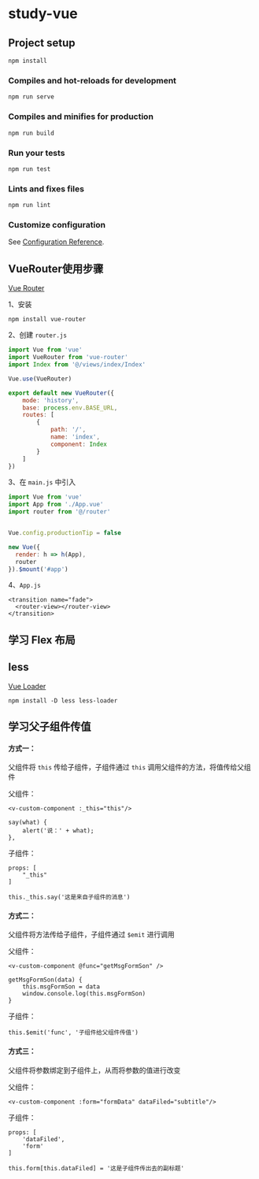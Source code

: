 # study-vue

## Project setup
```
npm install
```

### Compiles and hot-reloads for development
```
npm run serve
```

### Compiles and minifies for production
```
npm run build
```

### Run your tests
```
npm run test
```

### Lints and fixes files
```
npm run lint
```

### Customize configuration
See [Configuration Reference](https://cli.vuejs.org/config/).

## VueRouter使用步骤

[Vue Router](https://router.vuejs.org/zh/)

1、安装

```
npm install vue-router
```

2、创建 `router.js`

```js
import Vue from 'vue'
import VueRouter from 'vue-router'
import Index from '@/views/index/Index'

Vue.use(VueRouter)

export default new VueRouter({
    mode: 'history',
    base: process.env.BASE_URL,
    routes: [
        {
            path: '/',
            name: 'index',
            component: Index
        }
    ]
})
```

3、在 `main.js` 中引入

```js
import Vue from 'vue'
import App from './App.vue'
import router from '@/router'


Vue.config.productionTip = false

new Vue({
  render: h => h(App),
  router
}).$mount('#app')
```

4、`App.js`

```
<transition name="fade">
  <router-view></router-view>
</transition>
```

## 学习 Flex 布局

## less

[Vue Loader](https://vue-loader.vuejs.org/zh/)

```
npm install -D less less-loader
```

## 学习父子组件传值

#### 方式一：

父组件将 `this` 传给子组件，子组件通过 `this` 调用父组件的方法，将值传给父组件

父组件：

```
<v-custom-component :_this="this"/>
```

```
say(what) {
    alert('说：' + what);
},
```

子组件：

```
props: [
    "_this"
]
```

```
this._this.say('这是来自子组件的消息')
```



#### 方式二：

父组件将方法传给子组件，子组件通过 `$emit` 进行调用

父组件：

```
<v-custom-component @func="getMsgFormSon" />
```

```
getMsgFormSon(data) {
    this.msgFormSon = data
    window.console.log(this.msgFormSon)
}
```

子组件：

```
this.$emit('func', '子组件给父组件传值')
```


#### 方式三：

父组件将参数绑定到子组件上，从而将参数的值进行改变

父组件：

```
<v-custom-component :form="formData" dataFiled="subtitle"/>
```

子组件：

```
props: [
    'dataFiled',
    'form'
]
```

```
this.form[this.dataFiled] = '这是子组件传出去的副标题'
```


